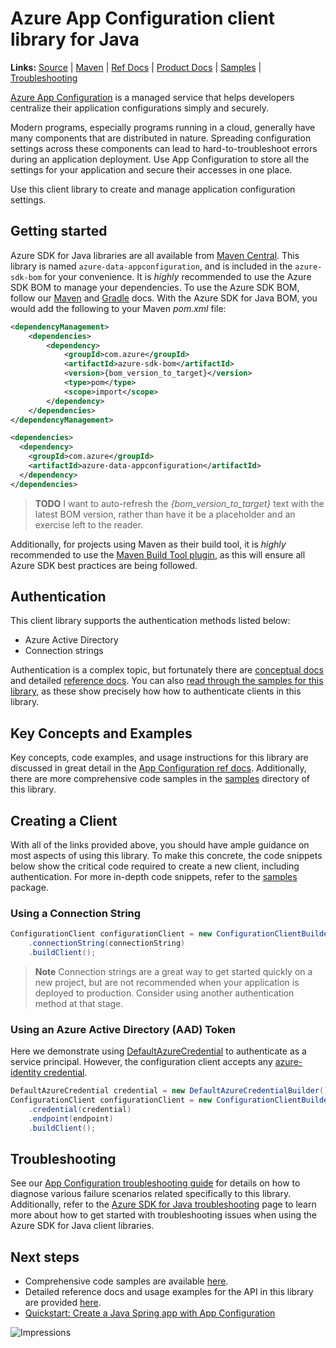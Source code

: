 # Azure App Configuration client library for Java

**Links:** [Source][source_code] | [Maven][maven_package] | [Ref Docs][api_documentation] | [Product Docs][product_docs] | [Samples][samples] | [Troubleshooting](TROUBLESHOOTING.md)

[Azure App Configuration][product_docs] is a managed service that helps developers centralize their application configurations simply and securely.

Modern programs, especially programs running in a cloud, generally have many components that are distributed in nature. Spreading configuration settings across these components can lead to hard-to-troubleshoot errors during an application deployment. Use App Configuration to store all the settings for your application and secure their accesses in one place.

Use this client library to create and manage application configuration settings.

## Getting started

Azure SDK for Java libraries are all available from [Maven Central][maven_package]. This library is named `azure-data-appconfiguration`, and is included in the `azure-sdk-bom` for your convenience. It is *highly* recommended to use the Azure SDK BOM to manage your dependencies. To use the Azure SDK BOM, follow our [Maven][bom_maven] and [Gradle][bom_gradle] docs. With the Azure SDK for Java BOM, you would add the following to your Maven *pom.xml* file:

```xml
<dependencyManagement>
    <dependencies>
        <dependency>
            <groupId>com.azure</groupId>
            <artifactId>azure-sdk-bom</artifactId>
            <version>{bom_version_to_target}</version>
            <type>pom</type>
            <scope>import</scope>
        </dependency>
    </dependencies>
</dependencyManagement>

<dependencies>
  <dependency>
    <groupId>com.azure</groupId>
    <artifactId>azure-data-appconfiguration</artifactId>
  </dependency>
</dependencies>
```

> **TODO** I want to auto-refresh the *{bom_version_to_target}* text with the latest BOM version, rather than have it be a placeholder and an exercise left to the reader.

Additionally, for projects using Maven as their build tool, it is *highly* recommended to use the [Maven Build Tool plugin][maven_build_tool], as this will ensure all Azure SDK best practices are being followed.

## Authentication

This client library supports the authentication methods listed below:

* Azure Active Directory
* Connection strings

Authentication is a complex topic, but fortunately there are [conceptual docs][azure_identity_concepts] and detailed [reference docs][azure_identity_ref_docs]. You can also [read through the samples for this library][samples], as these show precisely how how to authenticate clients in this library.

## Key Concepts and Examples

Key concepts, code examples, and usage instructions for this library are discussed in great detail in the [App Configuration ref docs][api_documentation]. Additionally, there are more comprehensive code samples in the [samples][samples] directory of this library.

## Creating a Client

With all of the links provided above, you should have ample guidance on most aspects of using this library. To make this concrete, the code snippets below show the critical code required to create a new client, including authentication. For more in-depth code snippets, refer to the [samples][samples] package.

### Using a Connection String

```java
ConfigurationClient configurationClient = new ConfigurationClientBuilder()
    .connectionString(connectionString)
    .buildClient();
```

> **Note** Connection strings are a great way to get started quickly on a new project, but are not recommended when your application is deployed to production. Consider using another authentication method at that stage.

### Using an Azure Active Directory (AAD) Token

Here we demonstrate using [DefaultAzureCredential][azure_identity_DAC] to authenticate as a service principal. However, the configuration client accepts any [azure-identity credential][azure_identity_concepts].

```java
DefaultAzureCredential credential = new DefaultAzureCredentialBuilder().build();
ConfigurationClient configurationClient = new ConfigurationClientBuilder()
    .credential(credential)
    .endpoint(endpoint)
    .buildClient();
```

## Troubleshooting

See our [App Configuration troubleshooting guide](TROUBLESHOOTING.md) for details on how to diagnose various failure scenarios related specifically to this library. Additionally, refer to the [Azure SDK for Java troubleshooting][troubleshooting-guide] page to learn more about how to get started with troubleshooting issues when using the Azure SDK for Java client libraries.

## Next steps

* Comprehensive code samples are available [here][samples].
* Detailed reference docs and usage examples for the API in this library are provided [here][api_documentation].
* [Quickstart: Create a Java Spring app with App Configuration][spring_quickstart]

<!-- LINKS -->
[api_documentation]: https://learn.microsoft.com/java/api/com.azure.data.appconfiguration
[azure_identity]: https://github.com/Azure/azure-sdk-for-java/tree/main/sdk/identity/azure-identity
[azure_identity_concepts]: https://learn.microsoft.com/azure/developer/java/sdk/identity
[azure_identity_DAC]: https://learn.microsoft.com/java/api/com.azure.identity.defaultazurecredential
[azure_identity_ref_docs]: https://learn.microsoft.com/java/api/com.azure.identity
[bom_maven]: https://learn.microsoft.com/azure/developer/java/sdk/get-started-maven#add-azure-sdk-for-java-to-an-existing-project
[bom_gradle]: https://learn.microsoft.com/azure/developer/java/sdk/get-started-gradle
[maven_build_tool]: https://learn.microsoft.com/azure/developer/java/sdk/get-started-maven#use-the-azure-sdk-for-java-build-tool
[maven_package]: https://central.sonatype.com/artifact/com.azure/azure-data-appconfiguration/1.4.3
[product_docs]: https://docs.microsoft.com/azure/azure-app-configuration
[samples]: https://github.com/Azure/azure-sdk-for-java/blob/main/sdk/appconfiguration/azure-data-appconfiguration/src/samples
[source_code]: https://github.com/Azure/azure-sdk-for-java/blob/main/sdk/appconfiguration/azure-data-appconfiguration/src
[spring_quickstart]: https://docs.microsoft.com/azure/azure-app-configuration/quickstart-java-spring-app
[troubleshooting-guide]: ../other/TROUBLESHOOTING.md
![Impressions](https://azure-sdk-impressions.azurewebsites.net/api/impressions/azure-sdk-for-java%2Fsdk%2Fappconfiguration%2Fazure-data-appconfiguration%2FREADME.png)
